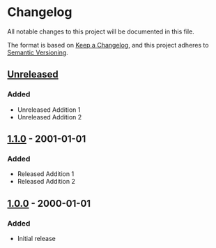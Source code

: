 # Changelog
All notable changes to this project will be documented in this file.

The format is based on [Keep a Changelog](https://keepachangelog.com/en/1.0.0/),
and this project adheres to [Semantic Versioning](https://semver.org/spec/v2.0.0.html).

## [Unreleased]
### Added
- Unreleased Addition 1
- Unreleased Addition 2

## [1.1.0] - 2001-01-01
### Added
- Released Addition 1
- Released Addition 2

## [1.0.0] - 2000-01-01
### Added
- Initial release

[Unreleased]: https://github.com/testuser/testrepo/compare/v1.0.0..HEAD
[1.1.0]: https://github.com/testuser/testrepo/compare/v1.0.0..v1.1.0
[1.0.0]: https://github.com/testuser/testrepo/tree/v1.0.0